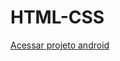 # HTML-CSS
<a href="https://luankdt.github.io/HTML-CSS/Desafios/desafio android/android.html">Acessar projeto android</a>
